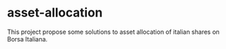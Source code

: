 # asset-allocation
This project propose some solutions to asset allocation of italian shares on Borsa Italiana.
